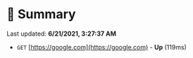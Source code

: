 # 📖 Summary
Last updated: **6/21/2021, 3:27:37 AM**

- `GET` [https://google.com](https://google.com) - **Up** (119ms)
